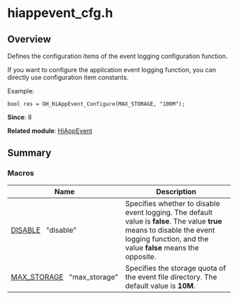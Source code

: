 # hiappevent_cfg.h


## Overview

Defines the configuration items of the event logging configuration function.

If you want to configure the application event logging function, you can directly use configuration item constants.

Example:

```
bool res = OH_HiAppEvent_Configure(MAX_STORAGE, "100M");
```

**Since**: 8

**Related module**: [HiAppEvent](_hi_app_event.md)


## Summary


### Macros

| Name | Description | 
| -------- | -------- |
| [DISABLE](_hi_app_event.md#disable)&nbsp;&nbsp;&nbsp;"disable" | Specifies whether to disable event logging. The default value is **false**. The value **true** means to disable the event logging function, and the value **false** means the opposite. | 
| [MAX_STORAGE](_hi_app_event.md#max_storage)&nbsp;&nbsp;&nbsp;"max_storage" | Specifies the storage quota of the event file directory. The default value is **10M**. | 
